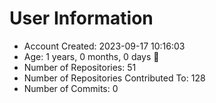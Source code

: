 # User Information

- Account Created: 2023-09-17 10:16:03
- Age: 1 years, 0 months, 0 days 🎂
- Number of Repositories: 51
- Number of Repositories Contributed To: 128
- Number of Commits: 0

